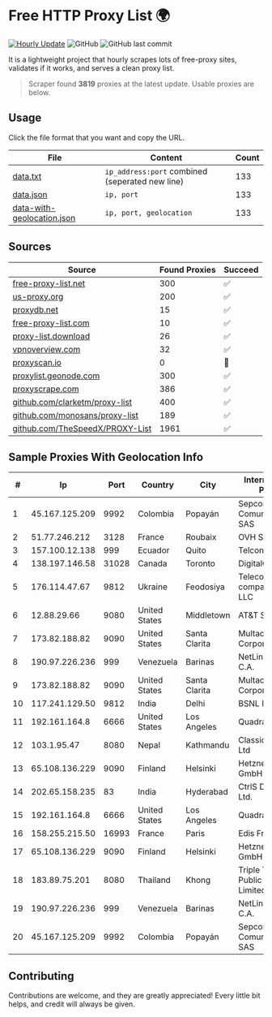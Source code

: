 
# Free HTTP Proxy List 🌍

[![Hourly Update](https://github.com/mertguvencli/http-proxy-list/actions/workflows/main.yml/badge.svg?branch=main)](https://github.com/mertguvencli/http-proxy-list/actions/workflows/main.yml)
![GitHub](https://img.shields.io/github/license/mertguvencli/http-proxy-list)
![GitHub last commit](https://img.shields.io/github/last-commit/mertguvencli/http-proxy-list)

It is a lightweight project that hourly scrapes lots of free-proxy sites, validates if it works, and serves a clean proxy list.


> Scraper found **3819** proxies at the latest update. Usable proxies are below.

## Usage

Click the file format that you want and copy the URL.


|File|Content|Count|
|----|-------|-----|
|[data.txt](https://raw.githubusercontent.com/mertguvencli/http-proxy-list/main/proxy-list/data.txt)|`ip_address:port` combined (seperated new line)|133|
|[data.json](https://raw.githubusercontent.com/mertguvencli/http-proxy-list/main/proxy-list/data.json)|`ip, port`|133|
|[data-with-geolocation.json](https://raw.githubusercontent.com/mertguvencli/http-proxy-list/main/proxy-list/data-with-geolocation.json)|`ip, port, geolocation`|133|

## Sources

|Source|Found Proxies|Succeed|
|------|-------------|-------|
|[free-proxy-list.net](https://free-proxy-list.net)|300|✅|
|[us-proxy.org](https://www.us-proxy.org)|200|✅|
|[proxydb.net](http://proxydb.net)|15|✅|
|[free-proxy-list.com](https://free-proxy-list.com/?page=&port=&type%5B%5D=http&type%5B%5D=https&up_time=0&search=Search)|10|✅|
|[proxy-list.download](https://www.proxy-list.download/HTTP)|26|✅|
|[vpnoverview.com](https://vpnoverview.com/privacy/anonymous-browsing/free-proxy-servers)|32|✅|
|[proxyscan.io](https://www.proxyscan.io)|0|🚫|
|[proxylist.geonode.com](https://proxylist.geonode.com/api/proxy-list?limit=300&page=1&sort_by=lastChecked&sort_type=desc&protocols=http,https)|300|✅|
|[proxyscrape.com](https://api.proxyscrape.com/v2/?request=displayproxies&protocol=http&timeout=10000&country=all&ssl=all&anonymity=all)|386|✅|
|[github.com/clarketm/proxy-list](https://raw.githubusercontent.com/clarketm/proxy-list/master/proxy-list-raw.txt)|400|✅|
|[github.com/monosans/proxy-list](https://raw.githubusercontent.com/monosans/proxy-list/main/proxies/http.txt)|189|✅|
|[github.com/TheSpeedX/PROXY-List](https://raw.githubusercontent.com/TheSpeedX/PROXY-List/master/http.txt)|1961|✅|


## Sample Proxies With Geolocation Info

|#|Ip|Port|Country|City|Internet Service Provider|
|-|--|----|-------|----|-------------------------|
|1|45.167.125.209|9992|Colombia|Popayán|Sepcom Comunicaciones SAS|
|2|51.77.246.212|3128|France|Roubaix|OVH SAS|
|3|157.100.12.138|999|Ecuador|Quito|Telconet S.A|
|4|138.197.146.58|31028|Canada|Toronto|DigitalOcean, LLC|
|5|176.114.47.67|9812|Ukraine|Feodosiya|Telecommunication company FEONET+ LLC|
|6|12.88.29.66|9080|United States|Middletown|AT&T Services, Inc.|
|7|173.82.188.82|9090|United States|Santa Clarita|Multacom Corporation|
|8|190.97.226.236|999|Venezuela|Barinas|NetLink América C.A.|
|9|173.82.188.82|9090|United States|Santa Clarita|Multacom Corporation|
|10|117.241.129.50|9812|India|Delhi|BSNL Internet|
|11|192.161.164.8|6666|United States|Los Angeles|QuadraNet|
|12|103.1.95.47|8080|Nepal|Kathmandu|Classic Tech Pvt. Ltd|
|13|65.108.136.229|9090|Finland|Helsinki|Hetzner Online GmbH|
|14|202.65.158.235|83|India|Hyderabad|CtrlS Datacenters Ltd.|
|15|192.161.164.8|6666|United States|Los Angeles|QuadraNet|
|16|158.255.215.50|16993|France|Paris|Edis France|
|17|65.108.136.229|9090|Finland|Helsinki|Hetzner Online GmbH|
|18|183.89.75.201|8080|Thailand|Khong|Triple T Broadband Public Company Limited|
|19|190.97.226.236|999|Venezuela|Barinas|NetLink América C.A.|
|20|45.167.125.209|9992|Colombia|Popayán|Sepcom Comunicaciones SAS|



## Contributing

Contributions are welcome, and they are greatly appreciated! Every
little bit helps, and credit will always be given.

